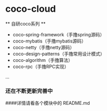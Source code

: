 # coco-cloud

** 自研coco系列 **

+ coco-spring-framework（手撸spring源码）
+ coco-mybatis（手撸mybatis源码）
+ coco-netty（手撸netty源码）
+ coco-design-patterns（手撸常用设计模式）
+ coco-algorithm（手撸算法）
+ coco-rpc（手撸RPC实现）

...

### 还在不断更新完善中 
####详情请看各个模块中的 README.md

